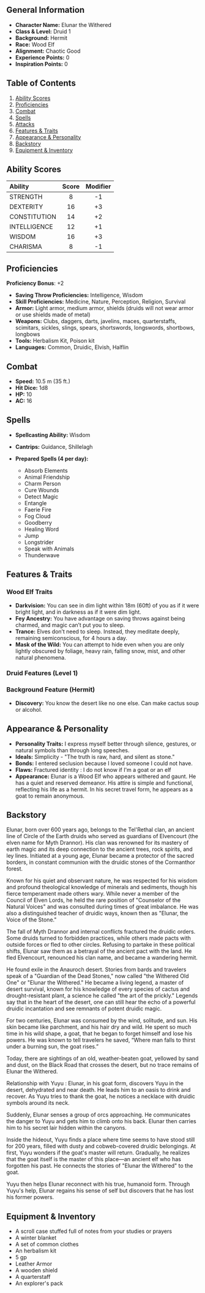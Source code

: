 ## General Information

- **Character Name:** Elunar the Withered
- **Class & Level:** Druid 1
- **Background:** Hermit
- **Race:** Wood Elf
- **Alignment:** Chaotic Good
- **Experience Points:** 0
- **Inspiration Points:** 0

## Table of Contents
1. [Ability Scores](#ability-scores)
2. [Proficiencies](#proficiencies)
3. [Combat](#combat)
4. [Spells](#spells)
5. [Attacks](#attacks)
6. [Features & Traits](#features--traits)
7. [Appearance & Personality](#appearance--personality)
8. [Backstory](#backstory)
9. [Equipment & Inventory](#equipment--inventory)

## Ability Scores

|Ability|Score|Modifier|
|:--|:-:|:-:|
|STRENGTH|8|-1|
|DEXTERITY|16|+3|
|CONSTITUTION|14|+2|
|INTELLIGENCE|12|+1|
|WISDOM|16|+3|
|CHARISMA|8|-1|

## Proficiencies

**Proficiency Bonus**: +2

- **Saving Throw Proficiencies:** Intelligence, Wisdom
- **Skill Proficiencies:** Medicine, Nature, Perception, Religion, Survival
- **Armor:** Light armor, medium armor, shields (druids will not wear armor or use shields made of metal)
- **Weapons:** Clubs, daggers, darts, javelins, maces, quarterstaffs, scimitars, sickles, slings, spears, shortswords, longswords, shortbows, longbows
- **Tools:** Herbalism Kit, Poison kit
- **Languages:** Common, Druidic, Elvish, Halflin

## Combat

- **Speed:** 10.5 m (35 ft.)
- **Hit Dice:** 1d8
- **HP:** 10
- **AC:** 16

## Spells

- **Spellcasting Ability:** Wisdom
- **Cantrips:** Guidance, Shillelagh
- **Prepared Spells (4 per day):**
    
    - Absorb Elements
    - Animal Friendship
    - Charm Person
    - Cure Wounds
    - Detect Magic
    - Entangle
    - Faerie Fire
    - Fog Cloud
    - Goodberry
    - Healing Word
    - Jump
    - Longstrider
    - Speak with Animals
    - Thunderwave
    

## Features & Traits

### Wood Elf Traits

- **Darkvision:** You can see in dim light within 18m (60ft) of you as if it were bright light, and in darkness as if it were dim light.
- **Fey Ancestry:** You have advantage on saving throws against being charmed, and magic can’t put you to sleep.
- **Trance:** Elves don’t need to sleep. Instead, they meditate deeply, remaining semiconscious, for 4 hours a day.
- **Mask of the Wild:** You can attempt to hide even when you are only lightly obscured by foliage, heavy rain, falling snow, mist, and other natural phenomena.


### Druid Features (Level 1)



### Background Feature (Hermit)

- **Discovery:** You know the desert like no one else. Can make cactus soup or alcohol.

## Appearance & Personality

- **Personality Traits:** I express myself better through silence, gestures, or natural symbols than through long speeches.
- **Ideals:** Simplicity - "The truth is raw, hard, and silent as stone."
- **Bonds:** I entered seclusion because I loved someone I could not have.
- **Flaws:** Fractured identity : I do not know if I'm a goat or an elf
- **Appearance:** Elunar is a Wood Elf who appears withered and gaunt. He has a quiet and reserved demeanor. His attire is simple and functional, reflecting his life as a hermit. In his secret travel form, he appears as a goat to remain anonymous.

## Backstory

Elunar, born over 600 years ago, belongs to the Tel'Rethal clan, an ancient line of Circle of the Earth druids who served as guardians of Elvencourt (the elven name for Myth Drannor). His clan was renowned for its mastery of earth magic and its deep connection to the ancient trees, rock spirits, and ley lines. Initiated at a young age, Elunar became a protector of the sacred borders, in constant communion with the druidic stones of the Cormanthor forest.

Known for his quiet and observant nature, he was respected for his wisdom and profound theological knowledge of minerals and sediments, though his fierce temperament made others wary. While never a member of the Council of Elven Lords, he held the rare position of "Counselor of the Natural Voices" and was consulted during times of great imbalance. He was also a distinguished teacher of druidic ways, known then as "Elunar, the Voice of the Stone."

The fall of Myth Drannor and internal conflicts fractured the druidic orders. Some druids turned to forbidden practices, while others made pacts with outside forces or fled to other circles. Refusing to partake in these political shifts, Elunar saw them as a betrayal of the ancient pact with the land. He fled Elvencourt, renounced his clan name, and became a wandering hermit.

He found exile in the Anauroch desert. Stories from bards and travelers speak of a "Guardian of the Dead Stones," now called "the Withered Old One" or "Elunar the Withered." He became a living legend, a master of desert survival, known for his knowledge of every species of cactus and drought-resistant plant, a science he called "the art of the prickly." Legends say that in the heart of the desert, one can still hear the echo of a powerful druidic incantation and see remnants of potent druidic magic.

For two centuries, Elunar was consumed by the wind, solitude, and sun. His skin became like parchment, and his hair dry and wild. He spent so much time in his wild shape, a goat, that he began to forget himself and lose his powers. He was known to tell travelers he saved, “Where man falls to thirst under a burning sun, the goat rises.”

Today, there are sightings of an old, weather-beaten goat, yellowed by sand and dust, on the Black Road that crosses the desert, but no trace remains of Elunar the Withered.

Relationship with Yuyu :
Elunar, in his goat form, discovers Yuyu in the desert, dehydrated and near death. He leads him to an oasis to drink and recover. As Yuyu tries to thank the goat, he notices a necklace with druidic symbols around its neck.

Suddenly, Elunar senses a group of orcs approaching. He communicates the danger to Yuyu and gets him to climb onto his back. Elunar then carries him to his secret lair hidden within the canyons.

Inside the hideout, Yuyu finds a place where time seems to have stood still for 200 years, filled with dusty and cobweb-covered druidic belongings. At first, Yuyu wonders if the goat's master will return. Gradually, he realizes that the goat itself is the master of this place—an ancient elf who has forgotten his past. He connects the stories of "Elunar the Withered" to the goat.

Yuyu then helps Elunar reconnect with his true, humanoid form. Through Yuyu's help, Elunar regains his sense of self but discovers that he has lost his former powers.
## Equipment & Inventory

- A scroll case stuffed full of notes from your studies or prayers
- A winter blanket
- A set of common clothes
- An herbalism kit
- 5 gp
- Leather Armor
- A wooden shield
- A quarterstaff
- An explorer's pack